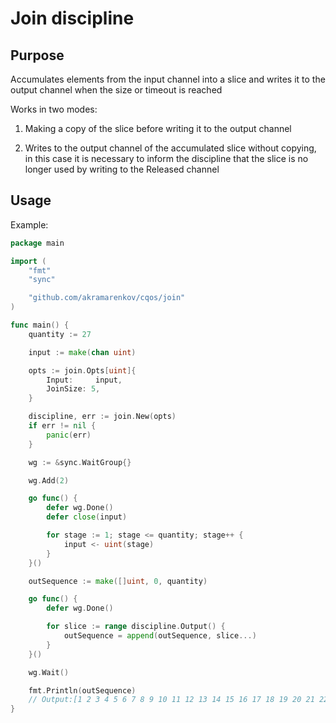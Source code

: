 # Join discipline

## Purpose

Accumulates elements from the input channel into a slice and writes it to the output channel when the size or timeout is reached

Works in two modes:

1. Making a copy of the slice before writing it to the output channel

2. Writes to the output channel of the accumulated slice without copying, in this case it is necessary to inform the discipline that the slice is no longer used by writing to the Released channel

## Usage

Example:

```go
package main

import (
    "fmt"
    "sync"

    "github.com/akramarenkov/cqos/join"
)

func main() {
    quantity := 27

    input := make(chan uint)

    opts := join.Opts[uint]{
        Input:     input,
        JoinSize: 5,
    }

    discipline, err := join.New(opts)
    if err != nil {
        panic(err)
    }

    wg := &sync.WaitGroup{}

    wg.Add(2)

    go func() {
        defer wg.Done()
        defer close(input)

        for stage := 1; stage <= quantity; stage++ {
            input <- uint(stage)
        }
    }()

    outSequence := make([]uint, 0, quantity)

    go func() {
        defer wg.Done()

        for slice := range discipline.Output() {
            outSequence = append(outSequence, slice...)
        }
    }()

    wg.Wait()

    fmt.Println(outSequence)
    // Output:[1 2 3 4 5 6 7 8 9 10 11 12 13 14 15 16 17 18 19 20 21 22 23 24 25 26 27]
}
```
